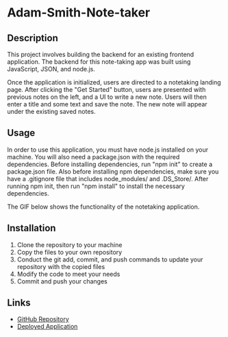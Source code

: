 # Adam-Smith-Note-taker

## Description
This project involves building the backend for an existing frontend application. The backend for this note-taking app was built using JavaScript, JSON, and node.js.

Once the application is initialized, users are directed to a notetaking landing page. After clicking the "Get Started" button, users are presented with previous notes on the left, and a UI to write a new note. Users will then enter a title and some text and save the note. The new note will appear under the existing saved notes.

## Usage
In order to use this application, you must have node.js installed on your machine. You will also need a package.json with the required dependencies. Before installing dependencies, run "npm init" to create a package.json file. Also before installing npm dependencies, make sure you have a .gitignore file that includes node_modules/ and .DS_Store/. After running npm init, then run "npm install" to install the necessary dependencies.

The GIF below shows the functionality of the notetaking application.


## Installation
1. Clone the repository to your machine
2. Copy the files to your own repository
3. Conduct the git add, commit, and push commands to update your repository with the copied files
4. Modify the code to meet your needs
5. Commit and push your changes

## Links
- [GitHub Repository](https://github.com/AdamLSmith1984/Adam-Smith-Note-taker.git) 
- [Deployed Application]()
